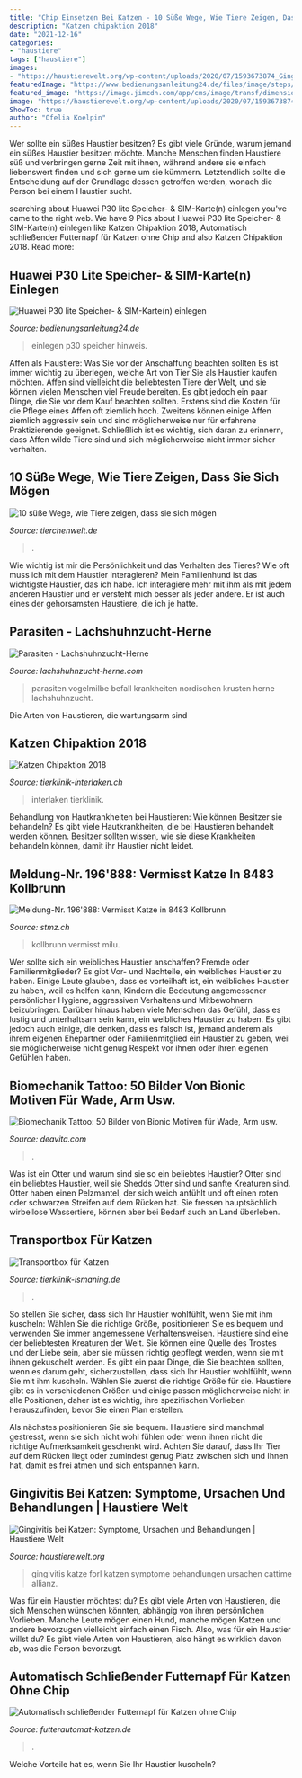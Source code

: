 ```yaml
---
title: "Chip Einsetzen Bei Katzen - 10 Süße Wege, Wie Tiere Zeigen, Dass Sie Sich Mögen"
description: "Katzen chipaktion 2018"
date: "2021-12-16"
categories:
- "haustiere"
tags: ["haustiere"]
images:
- "https://haustierewelt.org/wp-content/uploads/2020/07/1593673874_Gingivitis-bei-Katzen-Symptome-Ursachen-und-Behandlungen.jpg"
featuredImage: "https://www.bedienungsanleitung24.de/files/image/steps/0000007353_8_5d89ce8005ca0.jpg"
featured_image: "https://image.jimcdn.com/app/cms/image/transf/dimension=950x1024:format=jpg/path/sfa098faac3128ea1/image/i78cb7a22015a1cb7/version/1443895383/image.jpg"
image: "https://haustierewelt.org/wp-content/uploads/2020/07/1593673874_Gingivitis-bei-Katzen-Symptome-Ursachen-und-Behandlungen.jpg"
ShowToc: true
author: "Ofelia Koelpin"
---
```



Wer sollte ein süßes Haustier besitzen?
Es gibt viele Gründe, warum jemand ein süßes Haustier besitzen möchte. Manche Menschen finden Haustiere süß und verbringen gerne Zeit mit ihnen, während andere sie einfach liebenswert finden und sich gerne um sie kümmern. Letztendlich sollte die Entscheidung auf der Grundlage dessen getroffen werden, wonach die Person bei einem Haustier sucht.

	

		
searching about Huawei P30 lite Speicher- &amp; SIM-Karte(n) einlegen you've came to the right web. We have 9 Pics about Huawei P30 lite Speicher- &amp; SIM-Karte(n) einlegen like Katzen Chipaktion 2018, Automatisch schließender Futternapf für Katzen ohne Chip and also Katzen Chipaktion 2018. Read more:
		
    
## Huawei P30 Lite Speicher- &amp; SIM-Karte(n) Einlegen

<img loading=lazy src="https://www.bedienungsanleitung24.de/files/image/steps/0000007353_8_5d89ce8005ca0.jpg" onerror="this.onerror=null;this.src='https://tse3.mm.bing.net/th?id=OIP.FuTSy5Zon_EB9zhfWLiURgHaG5&amp;pid=15.1';" alt="Huawei P30 lite Speicher- &amp; SIM-Karte(n) einlegen">

_Source: bedienungsanleitung24.de_

>einlegen p30 speicher hinweis. 

	

Affen als Haustiere: Was Sie vor der Anschaffung beachten sollten
Es ist immer wichtig zu überlegen, welche Art von Tier Sie als Haustier kaufen möchten. Affen sind vielleicht die beliebtesten Tiere der Welt, und sie können vielen Menschen viel Freude bereiten. Es gibt jedoch ein paar Dinge, die Sie vor dem Kauf beachten sollten. Erstens sind die Kosten für die Pflege eines Affen oft ziemlich hoch. Zweitens können einige Affen ziemlich aggressiv sein und sind möglicherweise nur für erfahrene Praktizierende geeignet. Schließlich ist es wichtig, sich daran zu erinnern, dass Affen wilde Tiere sind und sich möglicherweise nicht immer sicher verhalten.

    
## 10 Süße Wege, Wie Tiere Zeigen, Dass Sie Sich Mögen

<img loading=lazy src="https://www.tierchenwelt.de/images/stories/haustiere/katzen/katzen_knuddeln_l.jpg" onerror="this.onerror=null;this.src='https://tse1.mm.bing.net/th?id=OIP.64vFnOySbZngmm_vNZOrJQHaE8&amp;pid=15.1';" alt="10 süße Wege, wie Tiere zeigen, dass sie sich mögen">

_Source: tierchenwelt.de_

>. 

	

Wie wichtig ist mir die Persönlichkeit und das Verhalten des Tieres? Wie oft muss ich mit dem Haustier interagieren?
Mein Familienhund ist das wichtigste Haustier, das ich habe. Ich interagiere mehr mit ihm als mit jedem anderen Haustier und er versteht mich besser als jeder andere. Er ist auch eines der gehorsamsten Haustiere, die ich je hatte.

    
## Parasiten - Lachshuhnzucht-Herne

<img loading=lazy src="https://image.jimcdn.com/app/cms/image/transf/dimension=950x1024:format=jpg/path/sfa098faac3128ea1/image/i78cb7a22015a1cb7/version/1443895383/image.jpg" onerror="this.onerror=null;this.src='https://tse4.mm.bing.net/th?id=OIP.yqXDRt6oIEM9M04wm4zhEgHaE8&amp;pid=15.1';" alt="Parasiten - Lachshuhnzucht-Herne">

_Source: lachshuhnzucht-herne.com_

>parasiten vogelmilbe befall krankheiten nordischen krusten herne lachshuhnzucht. 

	

Die Arten von Haustieren, die wartungsarm sind

    
## Katzen Chipaktion 2018

<img loading=lazy src="https://www.tierklinik-interlaken.ch/images/news/Chip-katzen.jpg" onerror="this.onerror=null;this.src='https://tse1.mm.bing.net/th?id=OIP.dLKc9Io379v5BbbtemIjtwHaEJ&amp;pid=15.1';" alt="Katzen Chipaktion 2018">

_Source: tierklinik-interlaken.ch_

>interlaken tierklinik. 

	

Behandlung von Hautkrankheiten bei Haustieren: Wie können Besitzer sie behandeln?
Es gibt viele Hautkrankheiten, die bei Haustieren behandelt werden können. Besitzer sollten wissen, wie sie diese Krankheiten behandeln können, damit ihr Haustier nicht leidet.

    
## Meldung-Nr. 196&#039;888: Vermisst Katze In 8483 Kollbrunn

<img loading=lazy src="http://www.stmz.ch/usr/2019-09/5d77b78188eaa.jpeg" onerror="this.onerror=null;this.src='https://tse1.mm.bing.net/th?id=OIP.xSNWU49F0hFI3cQ-U7dFxAHaFj&amp;pid=15.1';" alt="Meldung-Nr. 196&#039;888: Vermisst Katze in 8483 Kollbrunn">

_Source: stmz.ch_

>kollbrunn vermisst milu. 

	

Wer sollte sich ein weibliches Haustier anschaffen? Fremde oder Familienmitglieder?
Es gibt Vor- und Nachteile, ein weibliches Haustier zu haben. Einige Leute glauben, dass es vorteilhaft ist, ein weibliches Haustier zu haben, weil es helfen kann, Kindern die Bedeutung angemessener persönlicher Hygiene, aggressiven Verhaltens und Mitbewohnern beizubringen. Darüber hinaus haben viele Menschen das Gefühl, dass es lustig und unterhaltsam sein kann, ein weibliches Haustier zu haben. Es gibt jedoch auch einige, die denken, dass es falsch ist, jemand anderem als ihrem eigenen Ehepartner oder Familienmitglied ein Haustier zu geben, weil sie möglicherweise nicht genug Respekt vor ihnen oder ihren eigenen Gefühlen haben.

    
## Biomechanik Tattoo: 50 Bilder Von Bionic Motiven Für Wade, Arm Usw.

<img loading=lazy src="https://deavita.com/wp-content/uploads/2015/12/biomechanik-tattoo-brust-schmetterling-schaedel-blaue-tinte.jpg" onerror="this.onerror=null;this.src='https://tse1.mm.bing.net/th?id=OIP.6rYtiI7YC6JYNI6XN6mYngHaFl&amp;pid=15.1';" alt="Biomechanik Tattoo: 50 Bilder von Bionic Motiven für Wade, Arm usw.">

_Source: deavita.com_

>. 

	

Was ist ein Otter und warum sind sie so ein beliebtes Haustier?
Otter sind ein beliebtes Haustier, weil sie Shedds Otter sind und sanfte Kreaturen sind. Otter haben einen Pelzmantel, der sich weich anfühlt und oft einen roten oder schwarzen Streifen auf dem Rücken hat. Sie fressen hauptsächlich wirbellose Wassertiere, können aber bei Bedarf auch an Land überleben.

    
## Transportbox Für Katzen

<img loading=lazy src="https://www.tierklinik-ismaning.de/wp-content/uploads/2019/09/foto-katzenkorb-1.jpg" onerror="this.onerror=null;this.src='https://tse4.mm.bing.net/th?id=OIP.4Ha1UUTdlZI2ymApRcENEwHaE8&amp;pid=15.1';" alt="Transportbox für Katzen">

_Source: tierklinik-ismaning.de_

>. 

	

So stellen Sie sicher, dass sich Ihr Haustier wohlfühlt, wenn Sie mit ihm kuscheln: Wählen Sie die richtige Größe, positionieren Sie es bequem und verwenden Sie immer angemessene Verhaltensweisen.
Haustiere sind eine der beliebtesten Kreaturen der Welt. Sie können eine Quelle des Trostes und der Liebe sein, aber sie müssen richtig gepflegt werden, wenn sie mit ihnen gekuschelt werden.
Es gibt ein paar Dinge, die Sie beachten sollten, wenn es darum geht, sicherzustellen, dass sich Ihr Haustier wohlfühlt, wenn Sie mit ihm kuscheln. Wählen Sie zuerst die richtige Größe für sie. Haustiere gibt es in verschiedenen Größen und einige passen möglicherweise nicht in alle Positionen, daher ist es wichtig, ihre spezifischen Vorlieben herauszufinden, bevor Sie einen Plan erstellen.

Als nächstes positionieren Sie sie bequem. Haustiere sind manchmal gestresst, wenn sie sich nicht wohl fühlen oder wenn ihnen nicht die richtige Aufmerksamkeit geschenkt wird. Achten Sie darauf, dass Ihr Tier auf dem Rücken liegt oder zumindest genug Platz zwischen sich und Ihnen hat, damit es frei atmen und sich entspannen kann.

    
## Gingivitis Bei Katzen: Symptome, Ursachen Und Behandlungen | Haustiere Welt

<img loading=lazy src="https://haustierewelt.org/wp-content/uploads/2020/07/1593673874_Gingivitis-bei-Katzen-Symptome-Ursachen-und-Behandlungen.jpg" onerror="this.onerror=null;this.src='https://tse1.mm.bing.net/th?id=OIP.Ey1FDoUUdc-XkefhVgQAwAHaEM&amp;pid=15.1';" alt="Gingivitis bei Katzen: Symptome, Ursachen und Behandlungen | Haustiere Welt">

_Source: haustierewelt.org_

>gingivitis katze forl katzen symptome behandlungen ursachen cattime allianz. 

	

Was für ein Haustier möchtest du?
Es gibt viele Arten von Haustieren, die sich Menschen wünschen könnten, abhängig von ihren persönlichen Vorlieben. Manche Leute mögen einen Hund, manche mögen Katzen und andere bevorzugen vielleicht einfach einen Fisch. Also, was für ein Haustier willst du? Es gibt viele Arten von Haustieren, also hängt es wirklich davon ab, was die Person bevorzugt.

    
## Automatisch Schließender Futternapf Für Katzen Ohne Chip

<img loading=lazy src="https://www.futterautomat-katzen.de/wp-content/uploads/2020/08/surefeed-futternapf-480x320.jpg" onerror="this.onerror=null;this.src='https://tse1.mm.bing.net/th?id=OIP.gm9WOUoBi-ZP1ejxbk8hXwHaE8&amp;pid=15.1';" alt="Automatisch schließender Futternapf für Katzen ohne Chip">

_Source: futterautomat-katzen.de_

>. 

	

Welche Vorteile hat es, wenn Sie Ihr Haustier kuscheln?

